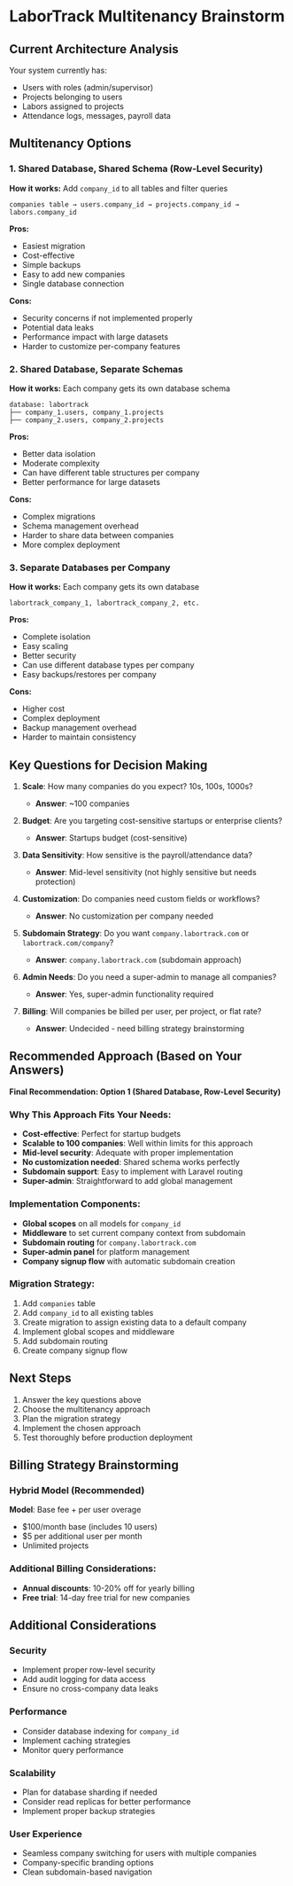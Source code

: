 # LaborTrack Multitenancy Brainstorm

## Current Architecture Analysis

Your system currently has:

- Users with roles (admin/supervisor)
- Projects belonging to users
- Labors assigned to projects
- Attendance logs, messages, payroll data

## Multitenancy Options

### 1. Shared Database, Shared Schema (Row-Level Security)

**How it works:** Add `company_id` to all tables and filter queries

```
companies table → users.company_id → projects.company_id → labors.company_id
```

**Pros:**

- Easiest migration
- Cost-effective
- Simple backups
- Easy to add new companies
- Single database connection

**Cons:**

- Security concerns if not implemented properly
- Potential data leaks
- Performance impact with large datasets
- Harder to customize per-company features

### 2. Shared Database, Separate Schemas

**How it works:** Each company gets its own database schema

```
database: labortrack
├── company_1.users, company_1.projects
├── company_2.users, company_2.projects
```

**Pros:**

- Better data isolation
- Moderate complexity
- Can have different table structures per company
- Better performance for large datasets

**Cons:**

- Complex migrations
- Schema management overhead
- Harder to share data between companies
- More complex deployment

### 3. Separate Databases per Company

**How it works:** Each company gets its own database

```
labortrack_company_1, labortrack_company_2, etc.
```

**Pros:**

- Complete isolation
- Easy scaling
- Better security
- Can use different database types per company
- Easy backups/restores per company

**Cons:**

- Higher cost
- Complex deployment
- Backup management overhead
- Harder to maintain consistency

## Key Questions for Decision Making

1. **Scale**: How many companies do you expect? 10s, 100s, 1000s?
    - **Answer**: ~100 companies

2. **Budget**: Are you targeting cost-sensitive startups or enterprise clients?
    - **Answer**: Startups budget (cost-sensitive)

3. **Data Sensitivity**: How sensitive is the payroll/attendance data?
    - **Answer**: Mid-level sensitivity (not highly sensitive but needs protection)

4. **Customization**: Do companies need custom fields or workflows?
    - **Answer**: No customization per company needed

5. **Subdomain Strategy**: Do you want `company.labortrack.com` or `labortrack.com/company`?
    - **Answer**: `company.labortrack.com` (subdomain approach)

6. **Admin Needs**: Do you need a super-admin to manage all companies?
    - **Answer**: Yes, super-admin functionality required

7. **Billing**: Will companies be billed per user, per project, or flat rate?
    - **Answer**: Undecided - need billing strategy brainstorming

## Recommended Approach (Based on Your Answers)

**Final Recommendation: Option 1 (Shared Database, Row-Level Security)**

### Why This Approach Fits Your Needs:

- **Cost-effective**: Perfect for startup budgets
- **Scalable to 100 companies**: Well within limits for this approach
- **Mid-level security**: Adequate with proper implementation
- **No customization needed**: Shared schema works perfectly
- **Subdomain support**: Easy to implement with Laravel routing
- **Super-admin**: Straightforward to add global management

### Implementation Components:

- **Global scopes** on all models for `company_id`
- **Middleware** to set current company context from subdomain
- **Subdomain routing** for `company.labortrack.com`
- **Super-admin panel** for platform management
- **Company signup flow** with automatic subdomain creation

### Migration Strategy:

1. Add `companies` table
2. Add `company_id` to all existing tables
3. Create migration to assign existing data to a default company
4. Implement global scopes and middleware
5. Add subdomain routing
6. Create company signup flow

## Next Steps

1. Answer the key questions above
2. Choose the multitenancy approach
3. Plan the migration strategy
4. Implement the chosen approach
5. Test thoroughly before production deployment

## Billing Strategy Brainstorming

### Hybrid Model (Recommended)

**Model**: Base fee + per user overage

- $100/month base (includes 10 users)
- $5 per additional user per month
- Unlimited projects

### Additional Billing Considerations:

- **Annual discounts**: 10-20% off for yearly billing
- **Free trial**: 14-day free trial for new companies

## Additional Considerations

### Security

- Implement proper row-level security
- Add audit logging for data access
- Ensure no cross-company data leaks

### Performance

- Consider database indexing for `company_id`
- Implement caching strategies
- Monitor query performance

### Scalability

- Plan for database sharding if needed
- Consider read replicas for better performance
- Implement proper backup strategies

### User Experience

- Seamless company switching for users with multiple companies
- Company-specific branding options
- Clean subdomain-based navigation
